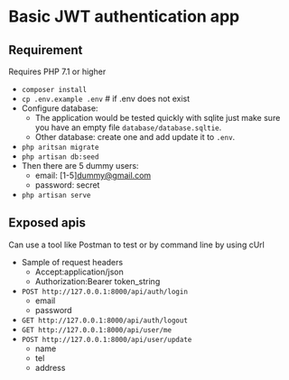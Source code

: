 
# Basic JWT authentication app

## Requirement
Requires PHP 7.1 or higher

- `composer install`
- `cp .env.example .env` # if .env does not exist
- Configure database:
    + The application would be tested quickly with sqlite just make sure you have an empty file `database/database.sqltie`.
    + Other database: create one and add update it to `.env`.
- `php aritsan migrate`
- `php artisan db:seed`
- Then there are 5 dummy users:
    + email: [1-5]dummy@gmail.com
    + password: secret
- `php artisan serve`
## Exposed apis
Can use a tool like Postman to test or by command line by using cUrl
- Sample of request headers
    + Accept:application/json
    + Authorization:Bearer token_string
- `POST http://127.0.0.1:8000/api/auth/login`
    + email
    + password
- `GET http://127.0.0.1:8000/api/auth/logout`
- `GET http://127.0.0.1:8000/api/user/me`
- `POST http://127.0.0.1:8000/api/user/update`
    + name
    + tel
    + address

